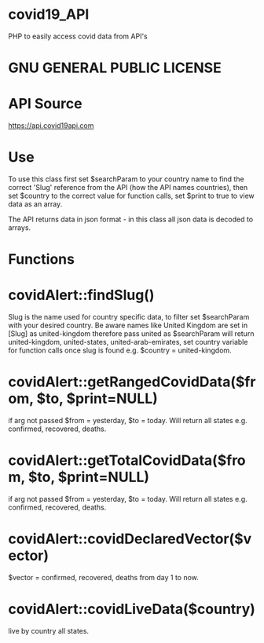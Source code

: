 # covid19_API
PHP to easily access covid data from API's

# GNU GENERAL PUBLIC LICENSE

# API Source
https://api.covid19api.com

# Use
To use this class first set $searchParam to your country name to find the correct
'Slug' reference from the API (how the API names countries), then set $country to the correct
value for function calls, set $print to true to view data as an array.

The API returns data in json format - in this class all json data is decoded to arrays.

# Functions
# covidAlert::findSlug()
Slug is the name used for country specific data,
to filter set $searchParam with your desired country. Be aware names
like United Kingdom are set in [Slug] as united-kingdom therefore pass
united as $searchParam will return united-kingdom, united-states, united-arab-emirates,
set country variable for function calls once slug is found e.g. $country = united-kingdom.

# covidAlert::getRangedCovidData($from, $to, $print=NULL)
if arg not passed $from = yesterday, $to = today.
Will return all states e.g. confirmed, recovered, deaths. 

# covidAlert::getTotalCovidData($from, $to, $print=NULL)
if arg not passed $from = yesterday, $to = today.
Will return all states e.g. confirmed, recovered, deaths.

# covidAlert::covidDeclaredVector($vector)
$vector = confirmed, recovered, deaths from day 1 to now.

# covidAlert::covidLiveData($country)
live by country all states.